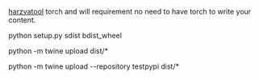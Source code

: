 
[harzvatool](https://github.com/Harzva/harzvatool/)
torch and will requirement no need to have torch
to write your content.

python setup.py sdist bdist_wheel  

python -m twine upload dist/*

python -m twine upload --repository testpypi dist/*